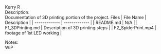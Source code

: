 Kerry R  
Description:    
Documentation of 3D printing portion of the project.
Files
| File Name | Description |
| ------------- | ------------- |
| README.md | N/A |
| F1_3DPrinting.md | Description of 3D printing steps |
| F2_SpiderPrint.mp4 | footage of 1st LED working  |




Notes:  
WIP
